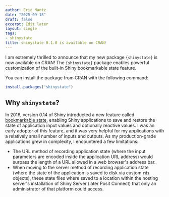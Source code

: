 ```yaml
---
author: Eric Nantz
date: "2025-09-18"
draft: false
excerpt: Edit later
layout: single
tags:
- shinystate
title: shinystate 0.1.0 is available on CRAN!
---
```


I am extremely thrilled to announce that my new package `{shinystate}` is now available on CRAN! The `{shinystate}` package enables powerful customization of the built-in Shiny bookmarkable state feature.

You can install the package from CRAN with the following command:

```r
install.packages("shinystate")
```

## Why `shinystate`?

In 2016, version 0.14 of Shiny introducted a new feature called [bookmarkable state](https://shiny.posit.co/r/articles/share/bookmarking-state/), enabling Shiny applications to save and restore the state of application input values and optionally reactive values. I was an early adopter of this feature, and it was very helpful for my applications with a relatively small number of inputs and outputs. As my production-grade applications grew in complexity, I encountered a few limitations:

* The URL method of recording application state (where the input parameters are encoded inside the application URL address) would surpass the length of a URL allowed in a web browser's address bar.
* When moving to the server method of recording application state (where the state of the application is saved to disk via custom `rds` objects), these state files where saved to a location within the hosting server's installation of Shiny Server (later Posit Connect) that only an administrator of that platform could access.



